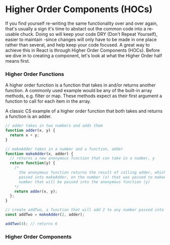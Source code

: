 # Higher Order Components (HOCs)

If you find yourself re-writing the same functionality over and over again, that's usually a sign it's time to abstact out the common code into a re-usable chuck.
Doing so will keep your code DRY (Don't Repeat Yourself), easier to maintain -since changes will only have to be made in one place rather than several, and help
keep your code focused. A great way to achieve this in React is through Higher Order Components (HOCs). Before we dive in to creating a component, let's look at
what the Higher Order half means first.

### Higher Order Functions

A higher order function is a function that takes in and/or returns another function. A commonly used example would be any of the built-in array methods, e.g. filter or map.
These methods expect as their first argument a function to call for each item in the array.

A classic CS example of a higher order function that both takes and returns a function is an adder.

```javascript
// adder takes in two numbers and adds them
function adder(x, y) {
  return x + y;
}

// makeAdder takes in a number and a function, adder
function makeAdder(x, adder) {
  // returns a new anonymous function that can take in a number, y
  return function(y) {
    /* 
      the anonymous function returns the result of calling adder, which was the function
      passed into makeAdder, on the number (x) that was passed to makeAdder and any
      number that will be passed into the anonymous function (y)
    */
    return adder(x, y);
  };
}

// create addTwo, a function that will add 2 to any number passed into it
const addTwo = makeAdder(2, adder);

addTwo(4); // returns 6
```

### Higher Order Components
